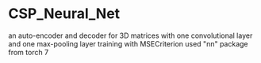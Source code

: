 # CSP_Neural_Net
an auto-encoder and decoder for 3D matrices with one convolutional layer and one max-pooling layer
training with MSECriterion
used "nn" package from torch 7
